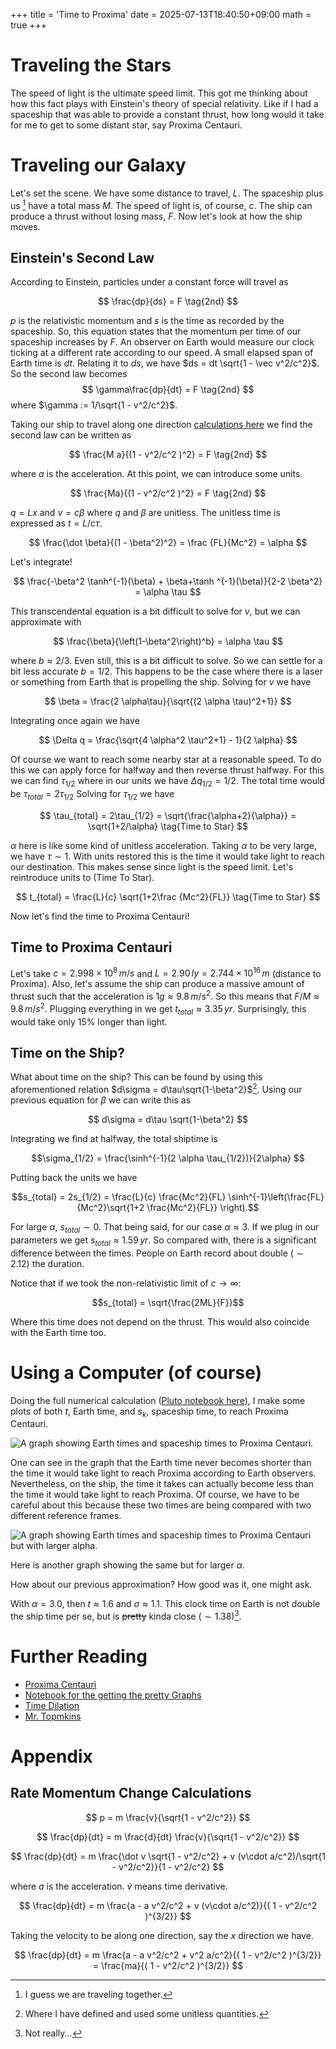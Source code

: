 +++
title = 'Time to Proxima'
date = 2025-07-13T18:40:50+09:00
math = true
+++

# Traveling the Stars

The speed of light is the ultimate speed limit.
This got me thinking about how this fact plays with Einstein's theory of special relativity.
Like if I had a spaceship that was able to provide a constant thrust, how long would it take for me to get to some distant star, say Proxima Centauri.

# Traveling our Galaxy

Let's set the scene.
We have some distance to travel, $L$.
The spaceship plus us [^together] have a total mass $M$.
The speed of light is, of course, $c$.
The ship can produce a thrust without losing mass, $F$.
Now let's look at how the ship moves.

## Einstein's Second Law

According to Einstein, particles under a constant force will travel as

$$
\frac{dp}{ds} = F \tag{2nd}
$$

$p$ is the relativistic momentum and $s$ is the time as recorded by the spaceship.
So, this equation states that the momentum per time of our spaceship increases by $F$.
An observer on Earth would measure our clock ticking at a different rate according to our speed.
A small elapsed span of Earth time is $dt$.
Relating it to $ds$, we have $ds = dt \sqrt{1 - \vec v^2/c^2}$.
So the second law becomes
$$
\gamma\frac{dp}{dt} = F \tag{2nd}
$$
where $\gamma := 1/\sqrt{1 - v^2/c^2}$.

Taking our ship to travel along one direction [calculations here](#rate-momentum-change-calculations) we find the second law can be written as

$$
\frac{M a}{(1 - v^2/c^2 )^2} = F \tag{2nd}
$$

where $a$ is the acceleration.
At this point, we can introduce some units.

$$
\frac{Ma}{(1 - v^2/c^2 )^2} = F \tag{2nd}
$$

$q = L x$ and $v = c \beta$ where $q$ and $\beta$ are unitless.
The unitless time is expressed as $t = L/c \tau$.

$$
\frac{\dot \beta}{(1 - \beta^2)^2} = \frac {FL}{Mc^2} = \alpha
$$

Let's integrate!

$$
\frac{-\beta^2 \tanh^{-1}(\beta) + \beta+\tanh ^{-1}(\beta)}{2-2 \beta^2} = \alpha \tau
$$

This transcendental equation is a bit difficult to solve for $v$, but we can approximate with

$$
\frac{\beta}{\left(1-\beta^2\right)^b} = \alpha \tau
$$

where $b\approx 2/3$.
Even still, this is a bit difficult to solve.
So we can settle for a bit less accurate $b = 1/2$.
This happens to be the case where there is a laser or something from Earth that is propelling the ship.
Solving for $v$ we have

$$
\beta = \frac{2 \alpha\tau}{\sqrt{(2 \alpha \tau)^2+1}}
$$

Integrating once again we have

$$
\Delta q = \frac{\sqrt{4 \alpha^2 \tau^2+1} - 1}{2 \alpha}
$$

Of course we want to reach some nearby star at a reasonable speed.
To do this we can apply force for halfway and then reverse thrust halfway.
For this we can find $\tau_{1/2}$ where in our units we have $\Delta q_{1/2} = 1/2$.
The total time would be $\tau_{total} = 2\tau_{1/2}$
Solving for $\tau_{1/2}$ we have

$$
\tau_{total} = 2\tau_{1/2} = \sqrt{\frac{\alpha+2}{\alpha}} = \sqrt{1+2/\alpha} \tag{Time to Star}
$$

$\alpha$ here is like some kind of unitless acceleration.
Taking $\alpha$ to be very large, we have $\tau \sim 1$.
With units restored this is the time it would take light to reach our destination.
This makes sense since light is the speed limit.
Let's reintroduce units to (Time To Star).

$$
t_{total} = \frac{L}{c} \sqrt{1+2\frac {Mc^2}{FL}} \tag{Time to Star}
$$

Now let's find the time to Proxima Centauri!

## Time to Proxima Centauri

Let's take $c = 2.998×10^8 \, m/s$ and $L = 2.90 \, ly = 2.744×10^{16} \, m$ (distance to Proxima).
Also, let's assume the ship can produce a massive amount of thrust such that the acceleration is $1g \approx 9.8 \, m/s^2$.
So this means that $F/M \approx 9.8 \, m/s^2$.
Plugging everything in we get $t_{total} \approx 3.35 \, yr$.
Surprisingly, this would take only 15% longer than light.

## Time on the Ship?

What about time on the ship?
This can be found by using this aforementioned relation $d\sigma = d\tau\sqrt{1-\beta^2}$[^unitlessallow].
Using our previous equation for $\beta$ we can write this as

$$
d\sigma = d\tau \sqrt{1-\beta^2}
$$

Integrating we find at halfway, the total shiptime is 

$$\sigma_{1/2} = \frac{\sinh^{-1}(2 \alpha \tau_{1/2})}{2\alpha} $$

Putting back the units we have

$$s_{total} = 2s_{1/2} = \frac{L}{c} \frac{Mc^2}{FL} \sinh^{-1}\left(\frac{FL}{Mc^2}\sqrt{1+2 \frac{Mc^2}{FL}} \right).$$

For large $\alpha$, $s_{total}\sim0$.
That being said, for our case $\alpha \approx 3$.
If we plug in our parameters we get $s_{total} \approx 1.59 \, yr$.
So compared with, there is a significant difference between the times.
People on Earth record about double ($\sim 2.12$) the duration.

Notice that if we took the non-relativistic limit of $c \to \infty$:

$$s_{total} =  \sqrt{\frac{2ML}{F}}$$

Where this time does not depend on the thrust.
This would also coincide with the Earth time too.

[^unitlessallow]: Where I have defined and used some unitless quantities.

# Using a Computer (of course)

Doing the full numerical calculation ([Pluto notebook here](/notebooks/time_to_proxima.jl)), I make some plots of both $t$, Earth time, and $s_k$, spaceship time, to reach Proxima Centauri.

![A graph showing Earth times and spaceship times to Proxima Centauri.](figure1.png)

One can see in the graph that the Earth time never becomes shorter than the time it would take light to reach Proxima according to Earth observers. Nevertheless, on the ship, the time it takes can actually become less than the time it would take light to reach Proxima. Of course, we have to be careful about this because these two times are being compared with two different reference frames.

![A graph showing Earth times and spaceship times to Proxima Centauri but with larger alpha.](figure2.png)

Here is another graph showing the same but for larger $\alpha$.

How about our previous approximation? How good was it, one might ask.

With $\alpha=3.0$, then $t \approx 1.6$ and $\sigma \approx 1.1$. This clock time on Earth is not double the ship time per se, but is ~~pretty~~ kinda close ($\sim 1.38$)[^notreally].

[^notreally]: Not really...

# Further Reading

- [Proxima Centauri](https://en.wikipedia.org/wiki/Proxima_Centauri)
- [Notebook for the getting the pretty Graphs](/notebooks/time_to_proxima.jl)
- [Time Dilation](https://en.wikipedia.org/wiki/Time_dilation)
- [Mr. Topmkins](http://boomeria.org/physicslectures/secondsemester/relativity/tompkins.html)

# Appendix

## Rate Momentum Change Calculations

$$
p = m \frac{v}{\sqrt{1 - v^2/c^2}}
$$

$$
\frac{dp}{dt} = m \frac{d}{dt} \frac{v}{\sqrt{1 - v^2/c^2}}
$$

$$
\frac{dp}{dt} = m \frac{\dot v \sqrt{1 - v^2/c^2} + v (v\cdot a/c^2)/\sqrt{1 - v^2/c^2}}{1 - v^2/c^2}
$$

where $a$ is the acceleration. $\dot v$ means time derivative.

$$
\frac{dp}{dt} = m \frac{a - a v^2/c^2 + v (v\cdot a/c^2)}{( 1 - v^2/c^2 )^{3/2}}
$$

Taking the velocity to be along one direction, say the $x$ direction we have.

$$
\frac{dp}{dt} = m \frac{a - a v^2/c^2 +  v^2 a/c^2}{( 1 - v^2/c^2 )^{3/2}} = \frac{ma}{( 1 - v^2/c^2 )^{3/2}}
$$

[^together]: I guess we are traveling together.
